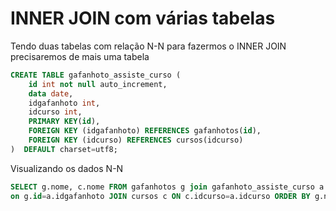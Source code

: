 # INNER JOIN com várias tabelas

Tendo duas tabelas com relação N-N para fazermos o INNER JOIN precisaremos de mais uma tabela

```sql
CREATE TABLE gafanhoto_assiste_curso (
    id int not null auto_increment,
    data date,
    idgafanhoto int,
    idcurso int,
    PRIMARY KEY(id),
    FOREIGN KEY (idgafanhoto) REFERENCES gafanhotos(id),
    FOREIGN KEY (idcurso) REFERENCES cursos(idcurso)
)  DEFAULT charset=utf8;
```

Visualizando os dados N-N

```SQL
SELECT g.nome, c.nome FROM gafanhotos g join gafanhoto_assiste_curso a 
on g.id=a.idgafanhoto JOIN cursos c ON c.idcurso=a.idcurso ORDER BY g.nome;
```